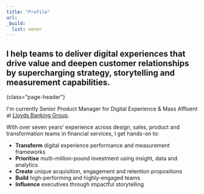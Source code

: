 ```yaml
---
title: "Profile"
url:
_build:
  list: never
---
```


## I help teams to deliver digital experiences that drive value and deepen customer relationships by supercharging strategy, storytelling and measurement capabilities.
{class="page-header"}

I'm currently Senior Product Manager for Digital Experience & Mass Affluent at [Lloyds Banking Group](https://www.lloydsbankinggroup.com).

With over seven years' experience across design, sales, product and transformation teams in financial services, I get hands-on to:

*   **Transform** digital experience performance and measurement frameworks
*   **Prioritise** multi-million-pound investment using insight, data and analytics
*   **Create** unique acquisition, engagement and retention propositions
*   **Build** high-performing and highly-engaged teams
*   **Influence** executives through impactful storytelling